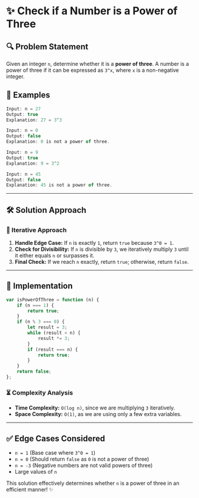 # ✨ Check if a Number is a Power of Three

## 🔍 Problem Statement
Given an integer `n`, determine whether it is a **power of three**. A number is a power of three if it can be expressed as `3^x`, where `x` is a non-negative integer.

## 💪 Examples

```javascript
Input: n = 27
Output: true
Explanation: 27 = 3^3
```

```javascript
Input: n = 0
Output: false
Explanation: 0 is not a power of three.
```

```javascript
Input: n = 9
Output: true
Explanation: 9 = 3^2
```

```javascript
Input: n = 45
Output: false
Explanation: 45 is not a power of three.
```

---

## 🛠️ Solution Approach
### 🔄 Iterative Approach
1. **Handle Edge Case:** If `n` is exactly `1`, return `true` because `3^0 = 1`.
2. **Check for Divisibility:** If `n` is divisible by `3`, we iteratively multiply `3` until it either equals `n` or surpasses it.
3. **Final Check:** If we reach `n` exactly, return `true`; otherwise, return `false`.

---

## 📝 Implementation

```javascript
var isPowerOfThree = function (n) {
    if (n === 1) {
        return true;
    }
    if (n % 3 === 0) {
        let result = 3;
        while (result < n) {
            result *= 3;
        }
        if (result === n) {
            return true;
        }
    }
    return false;
};
```

### ⏳ Complexity Analysis
- **Time Complexity:** `O(log n)`, since we are multiplying `3` iteratively.
- **Space Complexity:** `O(1)`, as we are using only a few extra variables.

---

## ✅ Edge Cases Considered
- `n = 1` (Base case where `3^0 = 1`)
- `n = 0` (Should return `false` as `0` is not a power of three)
- `n = -3` (Negative numbers are not valid powers of three)
- Large values of `n`

This solution effectively determines whether `n` is a power of three in an efficient manner! ✨

